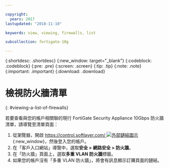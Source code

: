 ```yaml
---

copyright:
  years: 2017
lastupdated: "2018-11-10"

keywords: view, viewing, firewalls, list

subcollection: fortigate-10g

---
```


{:shortdesc: .shortdesc}
{:new_window: target="_blank"}
{:codeblock: .codeblock}
{:pre: .pre}
{:screen: .screen}
{:tip: .tip}
{:note: .note}
{:important: .important}
{:download: .download}

# 檢視防火牆清單
{: #viewing-a-list-of-firewalls}

若要查看與您的帳戶相關聯的現行 FortiGate Security Appliance 10Gbps 防火牆清單，請導覽至清單頁面：

1. 從瀏覽器，開啟 [https://control.softlayer.com/ ![外部鏈結圖示](../../icons/launch-glyph.svg "外部鏈結圖示")](https://control.softlayer.com/){:new_window}，然後登入您的帳戶。
2. 在「客戶入口網站」導覽中，選取**安全 > 網路安全 > 防火牆**。
3. 在「防火牆」頁面上，選取**多重 VLAN 防火牆**標籤。
4. 如果您的帳戶沒有「多重 VLAN 防火牆」，將會有訊息顯示訂購頁面的鏈結。
